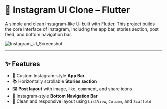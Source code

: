 # 📸 Instagram UI Clone – Flutter

A simple and clean Instagram-like UI built with Flutter. This project builds the core interface of Instagram, including the app bar, stories section, post feed, and bottom navigation bar.

![Instagram_UI_Screenshot](https://imgur.com/a/SCtqBUt)

---

## ✨ Features

- 🧭 Custom Instagram-style **App Bar**
- 📚 Horizontally scrollable **Stories section**
- 🖼️ **Post layout** with image, like, comment, and share icons
- 📱 Instagram-style **Bottom Navigation Bar**
- 🧩 Clean and responsive layout using `ListView`, `Column`, and `Scaffold`
